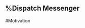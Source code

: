 %Dispatch Messenger
-------------------------------------------------------------------------------------------------------------------------------------------

#Motivation
